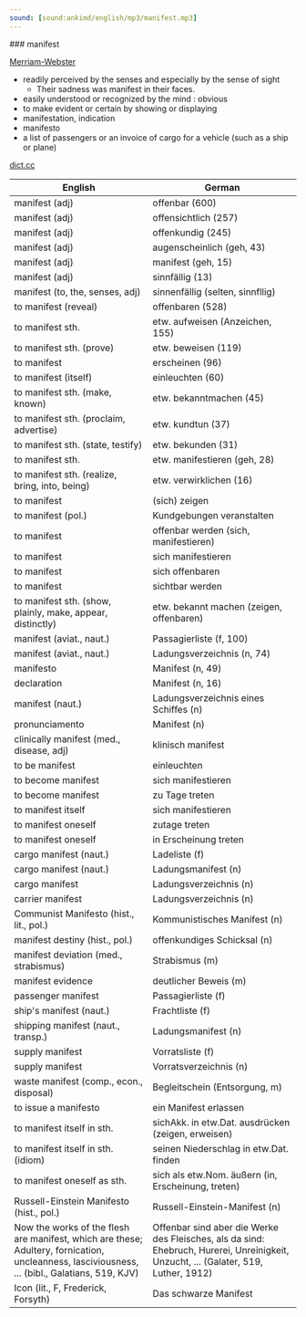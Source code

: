 ```yaml
---
sound: [sound:ankimd/english/mp3/manifest.mp3]
---
```


\### manifest

[Merriam-Webster](https://www.merriam-webster.com/dictionary/manifest)

- readily perceived by the senses and especially by the sense of sight
    - Their sadness was manifest in their faces.
- easily understood or recognized by the mind : obvious
- to make evident or certain by showing or displaying
- manifestation, indication
- manifesto
- a list of passengers or an invoice of cargo for a vehicle (such as a ship or plane)

[dict.cc](https://www.dict.cc/manifest)

| English        | German       |
| -------------- | ------------ |
| manifest (adj) | offenbar (600) |
| manifest (adj) | offensichtlich (257) |
| manifest (adj) | offenkundig (245) |
| manifest (adj) | augenscheinlich (geh, 43) |
| manifest (adj) | manifest (geh, 15) |
| manifest (adj) | sinnfällig (13) |
| manifest (to, the, senses, adj) | sinnenfällig (selten, sinnfllig) |
| to manifest (reveal) | offenbaren (528) |
| to manifest sth. | etw. aufweisen (Anzeichen, 155) |
| to manifest sth. (prove) | etw. beweisen (119) |
| to manifest | erscheinen (96) |
| to manifest (itself) | einleuchten (60) |
| to manifest sth. (make, known) | etw. bekanntmachen (45) |
| to manifest sth. (proclaim, advertise) | etw. kundtun (37) |
| to manifest sth. (state, testify) | etw. bekunden (31) |
| to manifest sth. | etw. manifestieren (geh, 28) |
| to manifest sth. (realize, bring, into, being) | etw. verwirklichen (16) |
| to manifest | (sich) zeigen |
| to manifest (pol.) | Kundgebungen veranstalten |
| to manifest | offenbar werden (sich, manifestieren) |
| to manifest | sich manifestieren |
| to manifest | sich offenbaren |
| to manifest | sichtbar werden |
| to manifest sth. (show, plainly, make, appear, distinctly) | etw. bekannt machen (zeigen, offenbaren) |
| manifest (aviat., naut.) | Passagierliste (f, 100) |
| manifest (aviat., naut.) | Ladungsverzeichnis (n, 74) |
| manifesto | Manifest (n, 49) |
| declaration | Manifest (n, 16) |
| manifest (naut.) | Ladungsverzeichnis eines Schiffes (n) |
| pronunciamento | Manifest (n) |
| clinically manifest (med., disease, adj) | klinisch manifest |
| to be manifest | einleuchten |
| to become manifest | sich manifestieren |
| to become manifest | zu Tage treten |
| to manifest itself | sich manifestieren |
| to manifest oneself | zutage treten |
| to manifest oneself | in Erscheinung treten |
| cargo manifest (naut.) | Ladeliste (f) |
| cargo manifest (naut.) | Ladungsmanifest (n) |
| cargo manifest | Ladungsverzeichnis (n) |
| carrier manifest | Ladungsverzeichnis (n) |
| Communist Manifesto (hist., lit., pol.) | Kommunistisches Manifest (n) |
| manifest destiny (hist., pol.) | offenkundiges Schicksal (n) |
| manifest deviation (med., strabismus) | Strabismus (m) |
| manifest evidence | deutlicher Beweis (m) |
| passenger manifest | Passagierliste (f) |
| ship's manifest (naut.) | Frachtliste (f) |
| shipping manifest (naut., transp.) | Ladungsmanifest (n) |
| supply manifest | Vorratsliste (f) |
| supply manifest | Vorratsverzeichnis (n) |
| waste manifest (comp., econ., disposal) | Begleitschein (Entsorgung, m) |
| to issue a manifesto | ein Manifest erlassen |
| to manifest itself in sth. | sichAkk. in etw.Dat. ausdrücken (zeigen, erweisen) |
| to manifest itself in sth. (idiom) | seinen Niederschlag in etw.Dat. finden |
| to manifest oneself as sth. | sich als etw.Nom. äußern (in, Erscheinung, treten) |
| Russell-Einstein Manifesto (hist., pol.) | Russell-Einstein-Manifest (n) |
| Now the works of the flesh are manifest, which are these; Adultery, fornication, uncleanness, lasciviousness, ... (bibl., Galatians, 519, KJV) | Offenbar sind aber die Werke des Fleisches, als da sind: Ehebruch, Hurerei, Unreinigkeit, Unzucht, ... (Galater, 519, Luther, 1912) |
| Icon (lit., F, Frederick, Forsyth) | Das schwarze Manifest |
